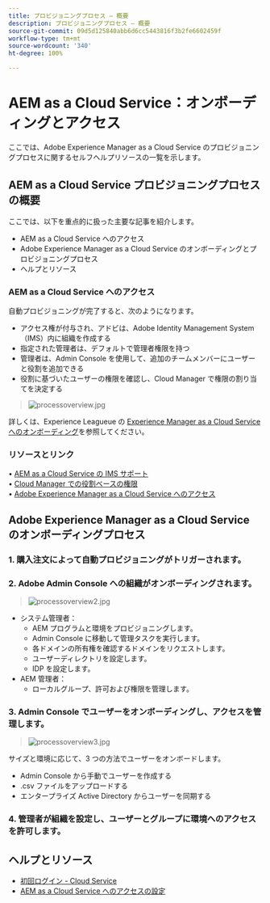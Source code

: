 ```yaml
---
title: プロビジョニングプロセス — 概要
description: プロビジョニングプロセス — 概要
source-git-commit: 09d5d125840abb6d6cc5443816f3b2fe6602459f
workflow-type: tm+mt
source-wordcount: '340'
ht-degree: 100%

---
```



# AEM as a Cloud Service：オンボーディングとアクセス

ここでは、Adobe Experience Manager as a Cloud Service のプロビジョニングプロセスに関するセルフヘルプリソースの一覧を示します。

## AEM as a Cloud Service プロビジョニングプロセスの概要

ここでは、以下を重点的に扱った主要な記事を紹介します。

* AEM as a Cloud Service へのアクセス
* Adobe Experience Manager as a Cloud Service のオンボーディングとプロビジョニングプロセス
* ヘルプとリソース


### AEM as a Cloud Service へのアクセス

自動プロビジョニングが完了すると、次のようになります。

* アクセス権が付与され、アドビは、Adobe Identity Management System（IMS）内に組織を作成する
* 指定された管理者は、デフォルトで管理者権限を持つ
* 管理者は、Admin Console を使用して、追加のチームメンバーにユーザーと役割を追加できる
* 役割に基づいたユーザーの権限を確認し、Cloud Manager で権限の割り当てを決定する

> ![processoverview.jpg](./assets/processOverview.jpg)


詳しくは、Experience Leagueue の [Experience Manager as a Cloud Service へのオンボーディング](https://experienceleague.adobe.com/docs/experience-manager-cloud-service/onboarding/home.html?lang=ja)を参照してください。

### リソースとリンク

• [AEM as a Cloud Service の IMS サポート](https://experienceleague.adobe.com/docs/experience-manager-cloud-service/security/ims-support.html?lang=ja)\
• [Cloud Manager での役割ベースの権限](https://experienceleague.adobe.com/docs/experience-manager-cloud-service/onboarding/what-is-required/role-based-permissions.html?lang=ja#what-is-required)\
• [Adobe Experience Manager as a Cloud Service へのアクセス](https://experienceleague.adobe.com/docs/experience-manager-cloud-service/onboarding/getting-access/navigation.html?lang=ja#getting-access)


## Adobe Experience Manager as a Cloud Service のオンボーディングプロセス

### 1. 購入注文によって自動プロビジョニングがトリガーされます。

### 2. Adobe Admin Console への組織がオンボーディングされます。

>   ![processoverview2.jpg](./assets/processOverview2.jpg)

* システム管理者：
   * AEM プログラムと環境をプロビジョニングします。
   * Admin Console に移動して管理タスクを実行します。
   * 各ドメインの所有権を確認するドメインをリクエストします。
   * ユーザーディレクトリを設定します。
   * IDP を設定します。
* AEM 管理者：
   * ローカルグループ、許可および権限を管理します。

### 3. Admin Console でユーザーをオンボーディングし、アクセスを管理します。

>   ![processoverview3.jpg](./assets/processOverview3.jpg)

サイズと環境に応じて、3 つの方法でユーザーをオンボードします。
* Admin Console から手動でユーザーを作成する
* .csv ファイルをアップロードする
* エンタープライズ Active Directory からユーザーを同期する

### 4. 管理者が組織を設定し、ユーザーとグループに環境へのアクセスを許可します。

## ヘルプとリソース

* [初回ログイン - Cloud Service](https://experienceleague.adobe.com/docs/experience-manager-cloud-service/onboarding/getting-access/cloud-service-programs/first-time-login.html?lang=ja#getting-access)
* [AEM as a Cloud Service へのアクセスの設定](https://experienceleague.adobe.com/docs/experience-manager-learn/cloud-service/accessing/overview.html?lang=ja#accessing)
